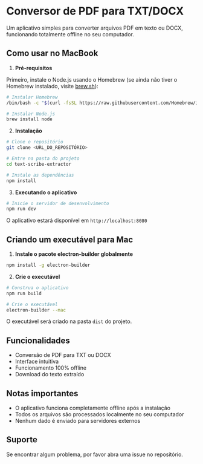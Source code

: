 # Conversor de PDF para TXT/DOCX

Um aplicativo simples para converter arquivos PDF em texto ou DOCX, funcionando totalmente offline no seu computador.

## Como usar no MacBook

1. **Pré-requisitos**

Primeiro, instale o Node.js usando o Homebrew (se ainda não tiver o Homebrew instalado, visite [brew.sh](https://brew.sh)):

```bash
# Instalar Homebrew
/bin/bash -c "$(curl -fsSL https://raw.githubusercontent.com/Homebrew/install/HEAD/install.sh)"

# Instalar Node.js
brew install node
```

2. **Instalação**

```bash
# Clone o repositório
git clone <URL_DO_REPOSITÓRIO>

# Entre na pasta do projeto
cd text-scribe-extractor

# Instale as dependências
npm install
```

3. **Executando o aplicativo**

```bash
# Inicie o servidor de desenvolvimento
npm run dev
```

O aplicativo estará disponível em `http://localhost:8080`

## Criando um executável para Mac

1. **Instale o pacote electron-builder globalmente**

```bash
npm install -g electron-builder
```

2. **Crie o executável**

```bash
# Construa o aplicativo
npm run build

# Crie o executável
electron-builder --mac
```

O executável será criado na pasta `dist` do projeto.

## Funcionalidades

- Conversão de PDF para TXT ou DOCX
- Interface intuitiva
- Funcionamento 100% offline
- Download do texto extraído

## Notas importantes

- O aplicativo funciona completamente offline após a instalação
- Todos os arquivos são processados localmente no seu computador
- Nenhum dado é enviado para servidores externos

## Suporte

Se encontrar algum problema, por favor abra uma issue no repositório.